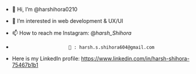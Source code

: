 - 👋 Hi, I’m @harshihora0210
- 👀 I’m interested in web development & UX/UI

- 📫 How to reach me Instagram: @_harsh_Shihora_ 
-                          📩 : harsh.s.shihora604@gmail.com

- Here is my LinkedIn profile: https://www.linkedin.com/in/harsh-shihora-75467b1b1

<!---
harshihora0210/harshihora0210 is a ✨ special ✨ repository because its `README.md` (this file) appears on your GitHub profile.
You can click the Preview link to take a look at your changes.
--->
